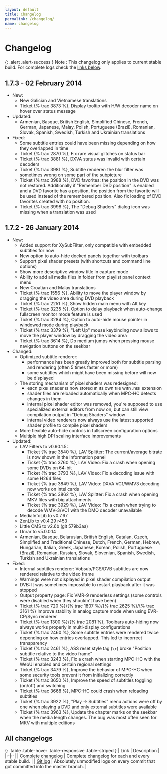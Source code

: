 ```yaml
---
layout: default
title: Changelog
permalink: /changelog/
name: changelog
---
```


# Changelog

{: .alert .alert-success }
Note
: This changelog only applies to current stable build.
For complete logs check the [links below](#all-changelogs).

## 1.7.3 - 02 February 2014
* New:
  * New Galician and Vietnamese translations
  * Ticket {% trac 3873 %}, Display tooltip with H/W decoder name on hover over status message
* Updated:
  * Armenian, Basque, British English, Simplified Chinese, French, German, Japanese, Malay,
    Polish, Portuguese (Brazil), Romanian, Slovak, Spanish, Swedish, Turkish and Ukrainian translations
* Fixed:
  * Some subtitle entries could have been missing depending on how they overlapped in time
  * Ticket {% trac 2870 %}, Fix rare visual glitches on status bar
  * Ticket {% trac 3881 %}, DXVA status was invalid with certain decoders
  * Ticket {% trac 3981 %}, Subtitle renderer: the blur filter was sometimes wrong on some part of the subpicture
  * Ticket {% trac 3988 %}, DVD favorites: the position in the DVD was not restored. Additionally if "Remember DVD position"
    is enabled and a DVD favorite has a position, the position from the favorite will be used instead of the
    remembered position. Also fix loading of DVD favorites created with no position.
  * Ticket {% trac 3998 %}, The "Debug Shaders" dialog icon was missing when a translation was used


## 1.7.2 - 26 January 2014

* New:
  * Added support for XySubFilter, only compatible with embedded subtitles for now
  * New option to auto-hide docked panels together with toolbars
  * Support pixel shader presets (with shortcuts and command line options)
  * Show more descriptive window title in capture mode
  * Ability to add all media files in folder from playlist panel context menu
  * New Croatian and Malay translations
  * Ticket {% trac 1556 %}, Ability to move the player window by dragging the video area during DVD playback
  * Ticket {% trac 2251 %}, Show hidden main menu with Alt key
  * Ticket {% trac 3235 %}, Option to delay playback when auto-change fullscreen monitor mode feature is used
  * Ticket {% trac 3284 %}, Option to auto-hide mouse pointer in windowed mode during playback
  * Ticket {% trac 3379 %}, "Left Up" mouse keybinding now allows to move the player window by dragging the video area
  * Ticket {% trac 3614 %}, Do medium jumps when pressing mouse navigation buttons on the seekbar
* Changed:
  * Optimized subtitle renderer:
      * performance has been greatly improved both for subtitle parsing and rendering (often 5 times faster or more)
      * some subtitles which might have been missing before will now be displayed
  * The storing mechanism of pixel shaders was redesigned:
      * each pixel shader is now stored in its own file with .hlsl extension
      * shader files are reloaded automatically when MPC-HC detects changes in them
      * internal pixel shader editor was removed, you're supposed to use specialized external
        editors from now on, but can still view compilation output in "Debug Shaders" window
      * internal video renderers now always use the latest supported shader profile to compile
        pixel shaders
  * More flexible auto-hide controls in fullscreen configuration options
  * Multiple high DPI scaling interface improvements
* Updated:
  * LAV Filters to v0.60.1.5:
      * Ticket {% trac 3540 %}, LAV Splitter: The current/average bitrate is now shown in the Information panel
      * Ticket {% trac 3760 %}, LAV Video: Fix a crash when opening some DVDs on 64-bit
      * Ticket {% trac 3793 %}, LAV Video: Fix a decoding issue with some H264 files
      * Ticket {% trac 3849 %}, LAV Video: DXVA VC1/WMV3 decoding now works on Intel cards
      * Ticket {% trac 3862 %}, LAV Splitter: Fix a crash when opening MKV files with big attachments
      * Ticket {% trac 3929 %}, LAV Video: Fix a crash when trying to decode WMV-3/VC1 with the DMO decoder unavailable
  * MediaInfoLib to v0.7.67
  * ZenLib to v0.4.29 r453
  * Little CMS to v2.6b (git 579b3aa)
  * Unrar to v5.0.0.14
  * Armenian, Basque, Belarusian, British English, Catalan, Czech, Simplified and Traditional Chinese,
    Dutch, French, German, Hebrew, Hungarian, Italian, Greek, Japanese, Korean, Polish, Portuguese (Brazil),
    Romanian, Russian, Slovak, Slovenian, Spanish, Swedish, Turkish and Ukrainian translations
* Fixed:
  * Internal subtitles renderer: Vobsub/PGS/DVB subtitles are now rendered relative to the video frame
  * Warnings were not displayed in pixel shader compilation output
  * DVB: It was sometimes impossible to restart playback after it was stopped
  * Output property page: Fix VMR-9 renderless settings (some controls were disabled when they shouldn't have been)
  * Ticket {% trac 720 %}/{% trac 1807 %}/{% trac 2625 %}/{% trac 3161 %} Improve stability in analog capture mode when using EVR-CP/Sync renderer
  * Ticket {% trac 1300 %}/{% trac 2081 %}, Toolbars auto-hiding now always works properly in multi-display configurations
  * Ticket {% trac 2460 %}, Some subtitle entries were rendered twice depending on how entries overlapped. This led
    to incorrect transparency
  * Ticket {% trac 2461 %}, ASS reset style tag (`\r`) broke "Position subtitle relative to the video frame"
  * Ticket {% trac 3243 %}, Fix a crash when starting MPC-HC with the WebUI enabled and certain regional settings
  * Ticket {% trac 3479 %}, Improve the behavior of MPC-HC when some security tools prevent it
    from initializing correctly
  * Ticket {% trac 3650 %}, Improve the speed of subtitles toggling (on/off) and switching
  * Ticket {% trac 3668 %}, MPC-HC could crash when reloading subtitles
  * Ticket {% trac 3922 %}, "Play -> Subtitles" menu actions were off by one when playing a DVD
    and only external subtitles were available
  * Ticket {% trac 3963 %}, Update the chapter marks on the seekbar when the media length changes.
    The bug was most often seen for MKV with multiple editions


## All changelogs

{: .table .table-hover .table-responsive .table-striped }
| Link | Description |
|:-|:-|
| [Complete changelog](https://trac.mpc-hc.org/wiki/Changelog) | Complete changelog for each and every stable build. |
| [Git log](https://github.com/mpc-hc/mpc-hc/commits/master/) | Absolutely unmodified logs on every commit that got committed into the master branch. |

